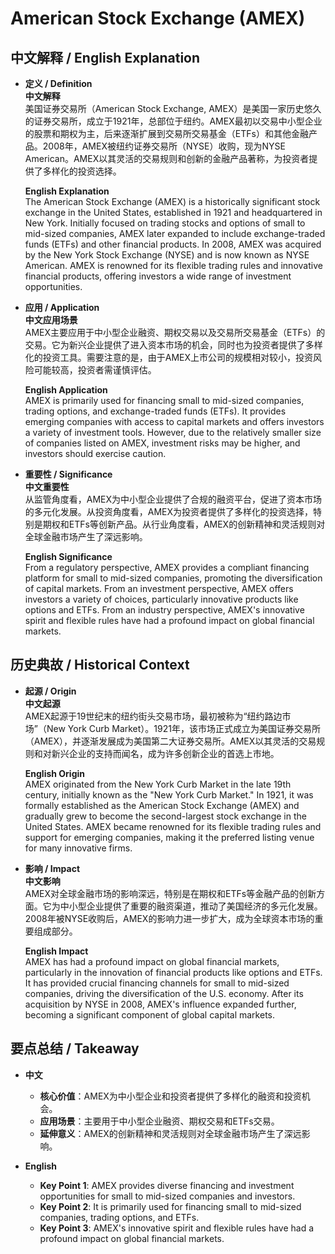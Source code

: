 # American Stock Exchange (AMEX)

## 中文解释 / English Explanation

* **定义 / Definition**  
  **中文解释**  
  美国证券交易所（American Stock Exchange, AMEX）是美国一家历史悠久的证券交易所，成立于1921年，总部位于纽约。AMEX最初以交易中小型企业的股票和期权为主，后来逐渐扩展到交易所交易基金（ETFs）和其他金融产品。2008年，AMEX被纽约证券交易所（NYSE）收购，现为NYSE American。AMEX以其灵活的交易规则和创新的金融产品著称，为投资者提供了多样化的投资选择。  

  **English Explanation**  
  The American Stock Exchange (AMEX) is a historically significant stock exchange in the United States, established in 1921 and headquartered in New York. Initially focused on trading stocks and options of small to mid-sized companies, AMEX later expanded to include exchange-traded funds (ETFs) and other financial products. In 2008, AMEX was acquired by the New York Stock Exchange (NYSE) and is now known as NYSE American. AMEX is renowned for its flexible trading rules and innovative financial products, offering investors a wide range of investment opportunities.

* **应用 / Application**  
  **中文应用场景**  
  AMEX主要应用于中小型企业融资、期权交易以及交易所交易基金（ETFs）的交易。它为新兴企业提供了进入资本市场的机会，同时也为投资者提供了多样化的投资工具。需要注意的是，由于AMEX上市公司的规模相对较小，投资风险可能较高，投资者需谨慎评估。  

  **English Application**  
  AMEX is primarily used for financing small to mid-sized companies, trading options, and exchange-traded funds (ETFs). It provides emerging companies with access to capital markets and offers investors a variety of investment tools. However, due to the relatively smaller size of companies listed on AMEX, investment risks may be higher, and investors should exercise caution.

* **重要性 / Significance**  
  **中文重要性**  
  从监管角度看，AMEX为中小型企业提供了合规的融资平台，促进了资本市场的多元化发展。从投资角度看，AMEX为投资者提供了多样化的投资选择，特别是期权和ETFs等创新产品。从行业角度看，AMEX的创新精神和灵活规则对全球金融市场产生了深远影响。  

  **English Significance**  
  From a regulatory perspective, AMEX provides a compliant financing platform for small to mid-sized companies, promoting the diversification of capital markets. From an investment perspective, AMEX offers investors a variety of choices, particularly innovative products like options and ETFs. From an industry perspective, AMEX's innovative spirit and flexible rules have had a profound impact on global financial markets.

## 历史典故 / Historical Context

* **起源 / Origin**  
  **中文起源**  
  AMEX起源于19世纪末的纽约街头交易市场，最初被称为“纽约路边市场”（New York Curb Market）。1921年，该市场正式成立为美国证券交易所（AMEX），并逐渐发展成为美国第二大证券交易所。AMEX以其灵活的交易规则和对新兴企业的支持而闻名，成为许多创新企业的首选上市地。  

  **English Origin**  
  AMEX originated from the New York Curb Market in the late 19th century, initially known as the "New York Curb Market." In 1921, it was formally established as the American Stock Exchange (AMEX) and gradually grew to become the second-largest stock exchange in the United States. AMEX became renowned for its flexible trading rules and support for emerging companies, making it the preferred listing venue for many innovative firms.

* **影响 / Impact**  
  **中文影响**  
  AMEX对全球金融市场的影响深远，特别是在期权和ETFs等金融产品的创新方面。它为中小型企业提供了重要的融资渠道，推动了美国经济的多元化发展。2008年被NYSE收购后，AMEX的影响力进一步扩大，成为全球资本市场的重要组成部分。  

  **English Impact**  
  AMEX has had a profound impact on global financial markets, particularly in the innovation of financial products like options and ETFs. It has provided crucial financing channels for small to mid-sized companies, driving the diversification of the U.S. economy. After its acquisition by NYSE in 2008, AMEX's influence expanded further, becoming a significant component of global capital markets.

## 要点总结 / Takeaway

* **中文**  
  - **核心价值**：AMEX为中小型企业和投资者提供了多样化的融资和投资机会。  
  - **应用场景**：主要用于中小型企业融资、期权交易和ETFs交易。  
  - **延伸意义**：AMEX的创新精神和灵活规则对全球金融市场产生了深远影响。  

* **English**  
  - **Key Point 1**: AMEX provides diverse financing and investment opportunities for small to mid-sized companies and investors.  
  - **Key Point 2**: It is primarily used for financing small to mid-sized companies, trading options, and ETFs.  
  - **Key Point 3**: AMEX's innovative spirit and flexible rules have had a profound impact on global financial markets.